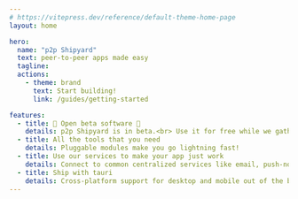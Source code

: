 ```yaml
---
# https://vitepress.dev/reference/default-theme-home-page
layout: home

hero:
  name: "p2p Shipyard"
  text: peer-to-peer apps made easy
  tagline: 
  actions:
    - theme: brand
      text: Start building!
      link: /guides/getting-started

features:
  - title: 🚧 Open beta software 🚧
    details: p2p Shipyard is in beta.<br> Use it for free while we gather feedback!
  - title: All the tools that you need
    details: Pluggable modules make you go lightning fast!
  - title: Use our services to make your app just work
    details: Connect to common centralized services like email, push-notifications or file storage.
  - title: Ship with tauri
    details: Cross-platform support for desktop and mobile out of the box.
---
```


